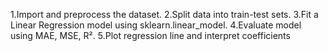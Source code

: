 1.Import and preprocess the dataset.
2.Split data into train-test sets.
3.Fit a Linear Regression model using sklearn.linear_model.
4.Evaluate model using MAE, MSE, R².
5.Plot regression line and interpret coefficients
